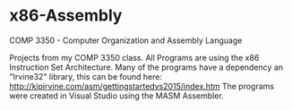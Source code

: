 # x86-Assembly
COMP 3350 - Computer Organization and Assembly Language

Projects from my COMP 3350 class. All Programs are using the x86 Instruction Set Architecture. Many of the programs have a dependency 
an "Irvine32" library, this can be found here: http://kipirvine.com/asm/gettingstartedvs2015/index.htm 
The programs were created in Visual Studio using the MASM Assembler. 
